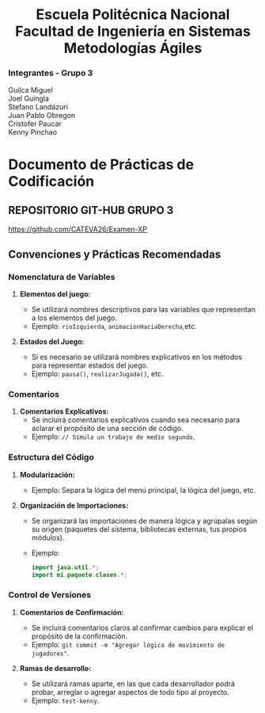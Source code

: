 <h1 align="center">
    Escuela Politécnica Nacional<br>
    Facultad de Ingeniería en Sistemas<br>
    Metodologías Ágiles<br>
</h1>

### Integrantes - Grupo 3

Guilca Miguel  
Joel Guingla  
Stefano Landázuri  
Juan Pablo Obregon  
Cristofer Paucar  
Kenny Pinchao

# Documento de Prácticas de Codificación

## REPOSITORIO GIT-HUB GRUPO 3

   https://github.com/CATEVA26/Examen-XP

## Convenciones y Prácticas Recomendadas

### Nomenclatura de Variables

1. **Elementos del juego:**
   - Se utilizará nombres descriptivos para las variables que representan a los elementos del juego.
   - Ejemplo: `rioIzquierda`, `animacionHaciaDerecha`,etc.

2. **Estados del Juego:**
   - Si es necesario se utilizará nombres explicativos en los métodos para representar estados del juego.
   - Ejemplo: `pausa()`, `realizarJugada()`, etc.

### Comentarios

1. **Comentarios Explicativos:**
   - Se incluirá comentarios explicativos cuando sea necesario para aclarar el propósito de una sección de código.
   - Ejemplo: `// Simula un trabajo de medio segundo`.

### Estructura del Código

1. **Modularización:**
   - Ejemplo: Separa la lógica del menú principal, la lógica del juego, etc.

2. **Organización de Importaciones:**
   - Se organizará las importaciones de manera lógica y agrúpalas según su origen (paquetes del sistema, bibliotecas externas, tus propios módulos).
   - Ejemplo:
  
     ```java
     import java.util.*;
     import mi.paquete.clases.*;
     ```

### Control de Versiones

1. **Comentarios de Confirmación:**
   - Se incluirá comentarios claros al confirmar cambios para explicar el propósito de la confirmación.
   - Ejemplo: `git commit -m "Agregar lógica de movimiento de jugadores"`.

2. **Ramas de desarrollo:**
   - Se utilizará ramas aparte, en las que cada desarrollador podrá probar, arreglar o agregar aspectos de todo tipo al proyecto.
   - Ejemplo: `test-kenny`.
